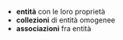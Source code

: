- **entità** con le loro proprietà
- **collezioni** di entità omogenee
- **associazioni** fra entità